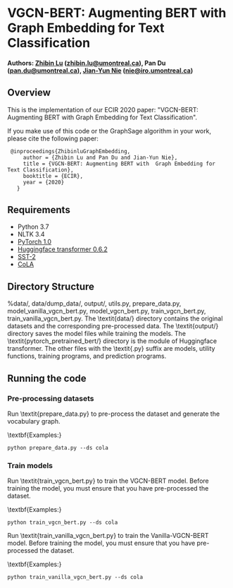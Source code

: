 # VGCN-BERT: Augmenting BERT with  Graph Embedding for Text Classification

#### Authors: [Zhibin Lu](https://louis-udm.github.io) (zhibin.lu@umontreal.ca), Pan Du (pan.du@umontreal.ca), [Jian-Yun Nie](http://rali.iro.umontreal.ca/nie/jian-yun-nie/) (nie@iro.umontreal.ca)

## Overview
This is the implementation of our ECIR 2020 paper: "VGCN-BERT: Augmenting BERT with  Graph Embedding for Text Classification".

If you make use of this code or the GraphSage algorithm in your work, please cite the following paper:

     @inproceedings{ZhibinluGraphEmbedding,
	     author = {Zhibin Lu and Pan Du and Jian-Yun Nie},
	     title = {VGCN-BERT: Augmenting BERT with  Graph Embedding for Text Classification},
	     booktitle = {ECIR},
	     year = {2020}
	   }

## Requirements
- Python 3.7
- NLTK 3.4
- [PyTorch 1.0](https://pytorch.org)
- [Huggingface transformer 0.6.2](https://github.com/huggingface/transformers/releases/tag/v0.6.2)
- [SST-2](https://github.com/kodenii/BERT-SST2)
- [CoLA](https://github.com/nyu-mll/GLUE-baselines)

## Directory Structure
%data/, data/dump\_data/, output/, utils.py, prepare_data.py, model_vanilla_vgcn_bert.py, model_vgcn_bert.py, train_vgcn_bert.py, train_vanilla_vgcn_bert.py.
The \textit{data/} directory contains the original datasets and the corresponding pre-processed data. The \textit{output/} directory saves the model files while training the models. The \textit{pytorch\_pretrained\_bert/} directory is the module of Huggingface transformer. The other files with the \textit{.py} suffix are models, utility functions, training programs, and prediction programs.

## Running the code

### Pre-processing datasets
Run \textit{prepare\_data.py} to pre-process the dataset and generate the vocabulary graph. 

\textbf{Examples:}
```
python prepare_data.py --ds cola
```

### Train models

Run \textit{train_vgcn_bert.py} to train the VGCN-BERT model. Before training the model, you must ensure that you have pre-processed the dataset.

\textbf{Examples:}
```
python train_vgcn_bert.py --ds cola
```

Run \textit{train_vanilla_vgcn_bert.py} to train the Vanilla-VGCN-BERT model. Before training the model, you must ensure that you have pre-processed the dataset.

\textbf{Examples:}
```
python train_vanilla_vgcn_bert.py --ds cola
```
